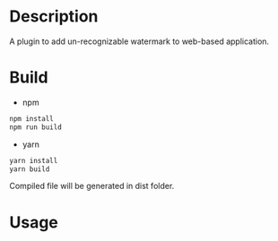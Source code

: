 # Description
A plugin to add un-recognizable watermark to web-based application.
# Build
* npm
```sh
npm install
npm run build
```
* yarn
```sh
yarn install
yarn build
```
Compiled file will be generated in dist folder.
# Usage

